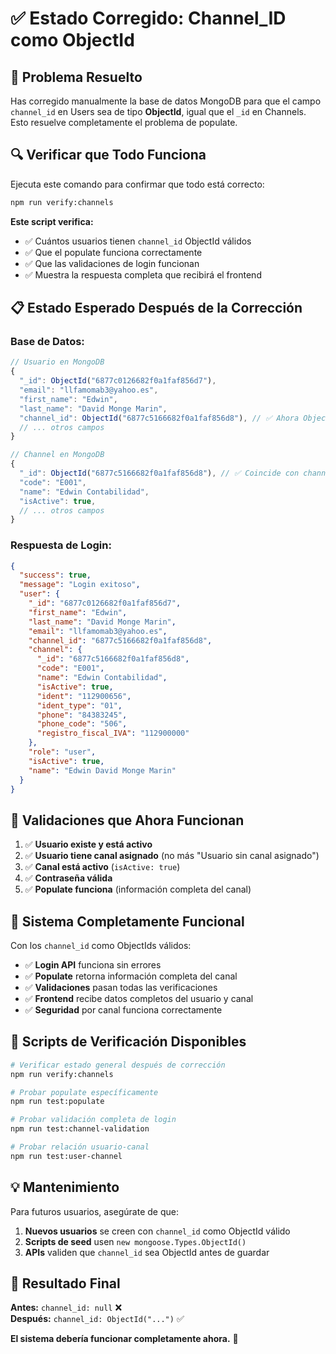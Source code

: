# ✅ Estado Corregido: Channel_ID como ObjectId

## 🎉 Problema Resuelto

Has corregido manualmente la base de datos MongoDB para que el campo `channel_id` en Users sea de tipo **ObjectId**, igual que el `_id` en Channels. Esto resuelve completamente el problema de populate.

## 🔍 Verificar que Todo Funciona

Ejecuta este comando para confirmar que todo está correcto:

```bash
npm run verify:channels
```

**Este script verifica:**

- ✅ Cuántos usuarios tienen `channel_id` ObjectId válidos
- ✅ Que el populate funciona correctamente
- ✅ Que las validaciones de login funcionan
- ✅ Muestra la respuesta completa que recibirá el frontend

## 📋 Estado Esperado Después de la Corrección

### **Base de Datos:**

```javascript
// Usuario en MongoDB
{
  "_id": ObjectId("6877c0126682f0a1faf856d7"),
  "email": "llfamomab3@yahoo.es",
  "first_name": "Edwin",
  "last_name": "David Monge Marin",
  "channel_id": ObjectId("6877c5166682f0a1faf856d8"), // ✅ Ahora ObjectId
  // ... otros campos
}

// Channel en MongoDB
{
  "_id": ObjectId("6877c5166682f0a1faf856d8"), // ✅ Coincide con channel_id
  "code": "E001",
  "name": "Edwin Contabilidad",
  "isActive": true,
  // ... otros campos
}
```

### **Respuesta de Login:**

```json
{
  "success": true,
  "message": "Login exitoso",
  "user": {
    "_id": "6877c0126682f0a1faf856d7",
    "first_name": "Edwin",
    "last_name": "David Monge Marin",
    "email": "llfamomab3@yahoo.es",
    "channel_id": "6877c5166682f0a1faf856d8",
    "channel": {
      "_id": "6877c5166682f0a1faf856d8",
      "code": "E001",
      "name": "Edwin Contabilidad",
      "isActive": true,
      "ident": "112900656",
      "ident_type": "01",
      "phone": "84383245",
      "phone_code": "506",
      "registro_fiscal_IVA": "112900000"
    },
    "role": "user",
    "isActive": true,
    "name": "Edwin David Monge Marin"
  }
}
```

## 🔐 Validaciones que Ahora Funcionan

1. ✅ **Usuario existe y está activo**
2. ✅ **Usuario tiene canal asignado** (no más "Usuario sin canal asignado")
3. ✅ **Canal está activo** (`isActive: true`)
4. ✅ **Contraseña válida**
5. ✅ **Populate funciona** (información completa del canal)

## 🚀 Sistema Completamente Funcional

Con los `channel_id` como ObjectIds válidos:

- ✅ **Login API** funciona sin errores
- ✅ **Populate** retorna información completa del canal
- ✅ **Validaciones** pasan todas las verificaciones
- ✅ **Frontend** recibe datos completos del usuario y canal
- ✅ **Seguridad** por canal funciona correctamente

## 🧪 Scripts de Verificación Disponibles

```bash
# Verificar estado general después de corrección
npm run verify:channels

# Probar populate específicamente
npm run test:populate

# Probar validación completa de login
npm run test:channel-validation

# Probar relación usuario-canal
npm run test:user-channel
```

## 💡 Mantenimiento

Para futuros usuarios, asegúrate de que:

1. **Nuevos usuarios** se creen con `channel_id` como ObjectId válido
2. **Scripts de seed** usen `new mongoose.Types.ObjectId()`
3. **APIs** validen que `channel_id` sea ObjectId antes de guardar

## 🎯 Resultado Final

**Antes:** `channel_id: null` ❌  
**Después:** `channel_id: ObjectId("...")` ✅

**El sistema debería funcionar completamente ahora.** 🚀
